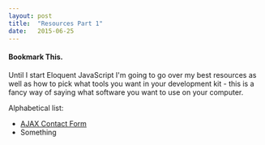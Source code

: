 ```yaml
---
layout: post
title:  "Resources Part 1"
date:   2015-06-25
---
```

#### Bookmark This.

Until I start Eloquent JavaScript I'm going to go over my best resources as well as how to pick what tools you want in your development kit - this is a fancy way of saying what software you want to use on your computer.

Alphabetical list:

* [AJAX Contact Form](http://blog.teamtreehouse.com/create-ajax-contact-form)
* Something

